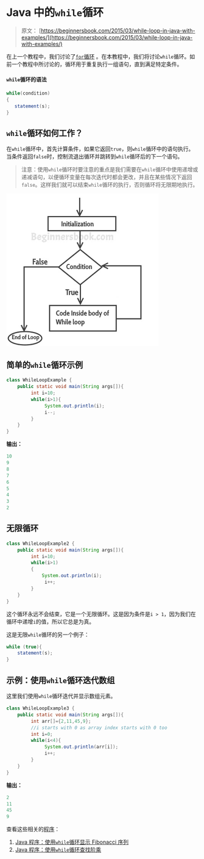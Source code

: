 # Java 中的`while`循环

> 原文： [https://beginnersbook.com/2015/03/while-loop-in-java-with-examples/](https://beginnersbook.com/2015/03/while-loop-in-java-with-examples/)

在上一个教程中，我们讨论了[`for`循环](https://beginnersbook.com/2015/03/for-loop-in-java-with-example/) 。在本教程中，我们将讨论`while`循环。如前一个教程中所讨论的，循环用于重复执行一组语句，直到满足特定条件。

#### `while`循环的语法

```java
while(condition)
{
   statement(s);
}
```

## `while`循环如何工作？

在`while`循环中，首先计算条件，如果它返回`true`，则`while`循环中的语句执行。当条件返回`false`时，控制流退出循环并跳转到`while`循环后的下一个语句。

> 注意：使用`while`循环时要注意的重点是我们需要在`while`循环中使用递增或递减语句，以便循环变量在每次迭代时都会更改，并且在某些情况下返回`false`。这样我们就可以结束`while`循环的执行，否则循环将无限期地执行。


![while loop java](img/e233c4340995c702d756930ee013d394.jpg)

## 简单的`while`循环示例

```java
class WhileLoopExample {
    public static void main(String args[]){
         int i=10;
         while(i>1){
              System.out.println(i);
              i--;
         }
    }
}
```

**输出：**

```java
10
9
8
7
6
5
4
3
2
```

## 无限循环

```java
class WhileLoopExample2 {
    public static void main(String args[]){
         int i=10;
         while(i>1)
         {
             System.out.println(i);
              i++;
         }
    }
}
```

这个循环永远不会结束，它是一个无限循环。这是因为条件是`i > 1`，因为我们在循环中递增`i`的值，所以它总是为真。

这是无限`while`循环的另一个例子：

```java
while (true){
    statement(s);
}
```

## 示例：使用`while`循环迭代数组

这里我们使用`while`循环迭代并显示数组元素。

```java
class WhileLoopExample3 {
    public static void main(String args[]){
         int arr[]={2,11,45,9};
         //i starts with 0 as array index starts with 0 too
         int i=0;
         while(i<4){
              System.out.println(arr[i]);
              i++;
         }
    }
}
```

**输出：**

```java
2
11
45
9
```

查看这些相关的[程序](https://beginnersbook.com/2017/09/java-examples/)：

1.  [Java 程序：使用`while`循环显示 Fibonacci 序列](https://beginnersbook.com/2017/09/java-program-to-display-fibonacci-series-using-loops/)
2.  [Java 程序：使用`while`循环查找阶乘](https://beginnersbook.com/2017/09/java-program-to-find-factorial-using-for-and-while-loop/)